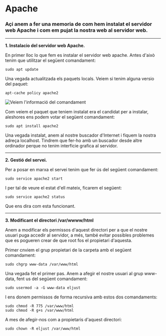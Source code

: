 # Apache
### Açi anem a fer una memoria de com hem instalat el servidor web Apache i com em pujat la nostra web al servidor web.
***


**1. Instalacio del servidor web Apache.**

En primer lloc lo que fem es instalar el servidor web apache. Antes d'això tenim que utilitzar el següent comandament:

~~~
sudo apt update
~~~

Una vegada actualitzada els paquets locals. Veiem si tenim alguna versio del paquet:

~~~
apt-cache policy apache2
~~~

![Veiem l'informació del comandament](/Imatges/aptpolicy.png)

Com veiem el paquet que teniem instalat era el candidat per a instalar, aleshores ens podem votar el següent comandament:

~~~
sudo apt install apache2
~~~

Una vegada instalat, anem al nostre buscador d'Internet i fiquem la nostra adreça localhost. Tindrem que fer-ho amb un buscador desde altre ordinador perque no tenim interficie grafica al servidor.
***

**2. Gestió del servei.**

Per a posar en marxa el servei tenim que fer ús del següent comandament:

~~~
sudo service apache2 start
~~~

I per tal de veure el estat d'ell mateix, ficarem el següent:

~~~
sudo service apache2 status
~~~

Que ens dira com esta funcionant.
***

**3. Modificant el directori /var/wwww/html**

Anem a modificar els permissos d'aquest directori per a que el nostre usuari puga accedir al servidor, a més, també evitar possibles problemes que es pogueren crear de que root fos el propietari d'aquesta.

Primer cnviem el grup propietari de la carpeta amb el següent comandament:

~~~
sudo chgrp www-data /var/www/html
~~~

Una vegada fet el primer pas. Anem a afegir el nostre usuari al grup www-data, fent us del següent comandament:

~~~
sudo usermod -a -G www-data eljust
~~~

I ens donem permissos de forma recursiva amb estos dos comandaments:

~~~
sudo chmod -R 775 /var/www/html
sudo chmod -R g+s /var/www/html
~~~

A mes de afegir-nos com a propietaris d'aquest directori:

~~~
sudo chown -R eljust /var/www/html
~~~
